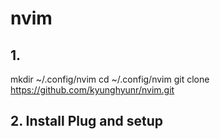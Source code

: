 # nvim
## 1.
mkdir ~/.config/nvim
cd ~/.config/nvim
git clone https://github.com/kyunghyunr/nvim.git

## 2. Install Plug  and setup
